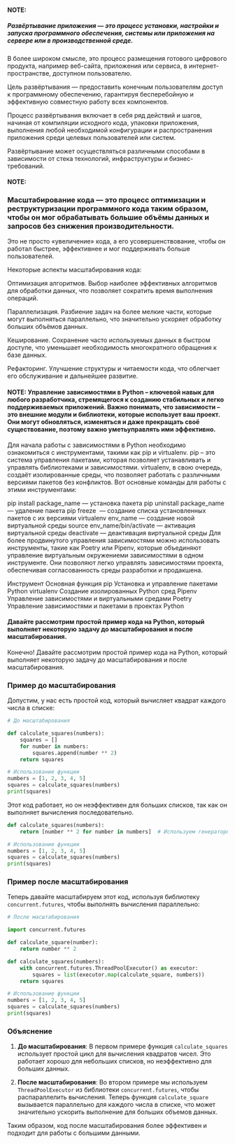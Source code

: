 #### NOTE:
##### Развёртывание приложения — это процесс установки, настройки и запуска программного обеспечения, системы или приложения на сервере или в производственной среде.

В более широком смысле, это процесс размещения готового цифрового продукта, например веб-сайта, приложения или сервиса, в интернет-пространстве, доступном пользователю.

Цель развёртывания — предоставить конечным пользователям доступ к программному обеспечению, гарантируя бесперебойную и эффективную совместную работу всех компонентов.

Процесс развёртывания включает в себя ряд действий и шагов, начиная от компиляции исходного кода, упаковки приложения, выполнения любой необходимой конфигурации и распространения приложения среди целевых пользователей или систем.

Развёртывание может осуществляться различными способами в зависимости от стека технологий, инфраструктуры и бизнес-требований.


#### NOTE: 
### Масштабирование кода — это процесс оптимизации и реструктуризации программного кода таким образом, чтобы он мог обрабатывать большие объёмы данных и запросов без снижения производительности.

Это не просто «увеличение» кода, а его усовершенствование, чтобы он работал быстрее, эффективнее и мог поддерживать больше пользователей.

Некоторые аспекты масштабирования кода:

Оптимизация алгоритмов. Выбор наиболее эффективных алгоритмов для обработки данных, что позволяет сократить время выполнения операций.

Параллелизация. Разбиение задач на более мелкие части, которые могут выполняться параллельно, что значительно ускоряет обработку больших объёмов данных.

Кеширование. Сохранение часто используемых данных в быстром доступе, что уменьшает необходимость многократного обращения к базе данных.

Рефакторинг. Улучшение структуры и читаемости кода, что облегчает его обслуживание и дальнейшее развитие.


#### NOTE: Управление зависимостями в Python – ключевой навык для любого разработчика, стремящегося⁢ к созданию стабильных и легко‍ поддерживаемых приложений. Важно‍ понимать, что зависимости – это ⁢внешние модули и библиотеки, ⁤которые использует ваш проект. ⁤Они могут​ обновляться, изменяться и даже прекращать своё ‍существование, поэтому важно уметь ​управлять ими эффективно.

Для⁣ начала работы с зависимостями в Python‍ необходимо ознакомиться с инструментами, такими как pip и virtualenv. pip – это система​ управления пакетами, которая позволяет устанавливать и ⁣управлять библиотеками и зависимостями. virtualenv, в‌ свою очередь, создаёт изолированные среды, что ​позволяет работать с различными версиями пакетов без конфликтов. Вот основные команды для работы с этими инструментами:

pip install package_name — установка пакета
pip uninstall package_name ⁤ — удаление пакета
pip freeze ‍ — создание списка установленных пакетов с их версиями
virtualenv env_name — создание новой виртуальной среды
source⁣ env_name/bin/activate — активация виртуальной среды
deactivate — деактивация виртуальной среды
Для более продвинутого управления зависимостями можно использовать инструменты, такие как Poetry ⁢или Pipenv, которые​ объединяют управление виртуальным ​окружением ​и зависимостями в одном инструменте. Они позволяют легко управлять зависимостями ‌проекта,​ обеспечивая согласованность среды разработки и⁤ продакшена.

Инструмент	Основная функция
pip	Установка и управление пакетами Python
virtualenv	Создание изолированных Python сред
Pipenv	Управление зависимостями и виртуальными ‌средами
Poetry	Управление зависимостями и пакетами в проектах Python


#### Давайте рассмотрим простой пример кода на Python, который выполняет некоторую задачу до масштабирования и после масштабирования.

Конечно! Давайте рассмотрим простой пример кода на Python, который выполняет некоторую задачу до масштабирования и после масштабирования.


### Пример до масштабирования

Допустим, у нас есть простой код, который вычисляет квадрат каждого числа в списке:

```python
# До масштабирования

def calculate_squares(numbers):
    squares = []
    for number in numbers:
        squares.append(number ** 2)
    return squares

# Использование функции
numbers = [1, 2, 3, 4, 5]
squares = calculate_squares(numbers)
print(squares)
```

Этот код работает, но он неэффективен для больших списков, так как он выполняет вычисления последовательно.

```python
def calculate_squares(numbers):
    return [number ** 2 for number in numbers]  # Используем генераторное выражение

# Использование функции
numbers = [1, 2, 3, 4, 5]
squares = calculate_squares(numbers)
print(squares)
```


### Пример после масштабирования

Теперь давайте масштабируем этот код, используя библиотеку `concurrent.futures`, чтобы выполнять вычисления параллельно:

```python
# После масштабирования

import concurrent.futures

def calculate_square(number):
    return number ** 2

def calculate_squares(numbers):
    with concurrent.futures.ThreadPoolExecutor() as executor:
        squares = list(executor.map(calculate_square, numbers))
    return squares

# Использование функции
numbers = [1, 2, 3, 4, 5]
squares = calculate_squares(numbers)
print(squares)
```


### Объяснение

1. **До масштабирования**: В первом примере функция `calculate_squares` использует простой цикл для вычисления квадратов чисел. Это работает хорошо для небольших списков, но неэффективно для больших данных.

2. **После масштабирования**: Во втором примере мы используем `ThreadPoolExecutor` из библиотеки `concurrent.futures`, чтобы распараллелить вычисления. Теперь функция `calculate_square` вызывается параллельно для каждого числа в списке, что может значительно ускорить выполнение для больших объемов данных.

Таким образом, код после масштабирования более эффективен и подходит для работы с большими данными.
